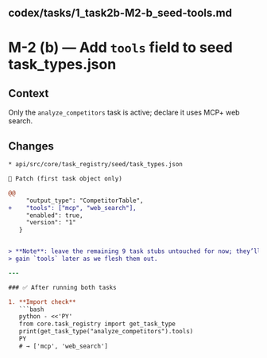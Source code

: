 ## codex/tasks/1_task2b-M2-b_seed-tools.md

# M-2 (b) — Add `tools` field to seed task_types.json

## Context
Only the `analyze_competitors` task is active; declare it uses MCP+
web search.

## Changes
```diff
* api/src/core/task_registry/seed/task_types.json

🔧 Patch (first task object only)

@@
     "output_type": "CompetitorTable",
+    "tools": ["mcp", "web_search"],
     "enabled": true,
     "version": "1"
   }


> **Note**: leave the remaining 9 task stubs untouched for now; they’ll
> gain `tools` later as we flesh them out.

---

### ✅ After running both tasks

1. **Import check**  
   ```bash
   python - <<'PY'
   from core.task_registry import get_task_type
   print(get_task_type("analyze_competitors").tools)
   PY
   # → ['mcp', 'web_search']


